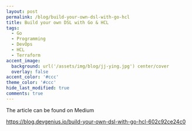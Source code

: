 ```yaml
---
layout: post
permalink: /blog/build-your-own-dsl-with-go-hcl
title: Build your own DSL with Go & HCL
tags:
  - Go
  - Programming
  - DevOps
  - HCL
  - Terraform
accent_image: 
  background: url('/assets/img/blog/jj-ying.jpg') center/cover
  overlay: false
accent_color: '#ccc'
theme_color: '#ccc'
hide_last_modified: true
comments: true
---
```



The article can be found on Medium

https://blog.devgenius.io/build-your-own-dsl-with-go-hcl-602c92ce24c0

